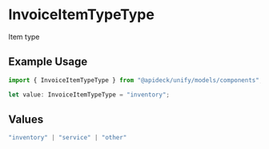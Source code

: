 # InvoiceItemTypeType

Item type

## Example Usage

```typescript
import { InvoiceItemTypeType } from "@apideck/unify/models/components";

let value: InvoiceItemTypeType = "inventory";
```

## Values

```typescript
"inventory" | "service" | "other"
```